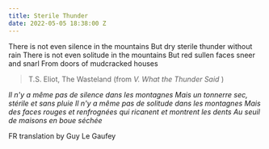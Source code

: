 ```yaml
---
title: Sterile Thunder
date: 2022-05-05 18:38:00 Z
---
```


There is not even silence in the mountains
But dry sterile thunder without rain
There is not even solitude in the mountains
But red sullen faces sneer and snarl
From doors of mudcracked houses

> T.S. Eliot, The Wasteland (from *V. What the Thunder Said* )

*Il n'y a même pas de silence dans les montagnes
Mais un tonnerre sec, stérile et sans pluie
Il n'y a même pas de solitude dans les montagnes
Mais des faces rouges et renfrognées qui ricanent et montrent les dents
Au seuil de maisons en boue séchée*

FR translation by Guy Le Gaufey